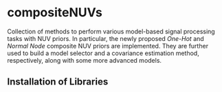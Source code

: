 # compositeNUVs
Collection of methods to perform various model-based signal processing tasks with NUV priors. In particular, the newly proposed _One-Hot_ and _Normal Node_ composite NUV priors are implemented. They are further used to build a model selector and a covariance estimation method, respectively, along with some more advanced models. 

## Installation of Libraries

